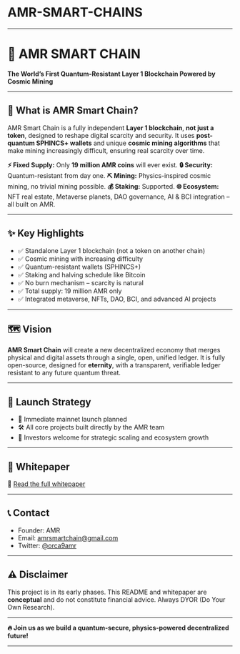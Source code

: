 # AMR-SMART-CHAINS


---

# 🚀 AMR SMART CHAIN

**The World’s First Quantum-Resistant Layer 1 Blockchain Powered by Cosmic Mining**

---

## 📜 **What is AMR Smart Chain?**

AMR Smart Chain is a fully independent **Layer 1 blockchain**, **not just a token**, designed to reshape digital scarcity and security.
It uses **post-quantum SPHINCS+ wallets** and unique **cosmic mining algorithms** that make mining increasingly difficult, ensuring real scarcity over time.

**⚡ Fixed Supply:** Only **19 million AMR coins** will ever exist.
**🔒 Security:** Quantum-resistant from day one.
**⛏️ Mining:** Physics-inspired cosmic mining, no trivial mining possible.
**💰 Staking:** Supported.
**🌐 Ecosystem:** NFT real estate, Metaverse planets, DAO governance, AI & BCI integration – all built on AMR.

---

## ✨ **Key Highlights**

* ✅ Standalone Layer 1 blockchain (not a token on another chain)
* ✅ Cosmic mining with increasing difficulty
* ✅ Quantum-resistant wallets (SPHINCS+)
* ✅ Staking and halving schedule like Bitcoin
* ✅ No burn mechanism – scarcity is natural
* ✅ Total supply: 19 million AMR only
* ✅ Integrated metaverse, NFTs, DAO, BCI, and advanced AI projects

---

## 🗺️ **Vision**

**AMR Smart Chain** will create a new decentralized economy that merges physical and digital assets through a single, open, unified ledger.
It is fully open-source, designed for **eternity**, with a transparent, verifiable ledger resistant to any future quantum threat.

---

## 📅 **Launch Strategy**

* 🚀 Immediate mainnet launch planned
* 🛠️ All core projects built directly by the AMR team
* 🤝 Investors welcome for strategic scaling and ecosystem growth

---

## 📄 **Whitepaper**

📑 [Read the full whitepaper](./whitepaper.pdf)

---

## 📞 **Contact**

* Founder: AMR
* Email: [amrsmartchain@gmail.com](mailto:amrsmartchain@gmail.com)
* Twitter: [@orca9amr](https://twitter.com/orca9amr)

---

## ⚠️ **Disclaimer**

This project is in its early phases. This README and whitepaper are **conceptual** and do not constitute financial advice.
Always DYOR (Do Your Own Research).

---

**🔥 Join us as we build a quantum-secure, physics-powered decentralized future!**

---
